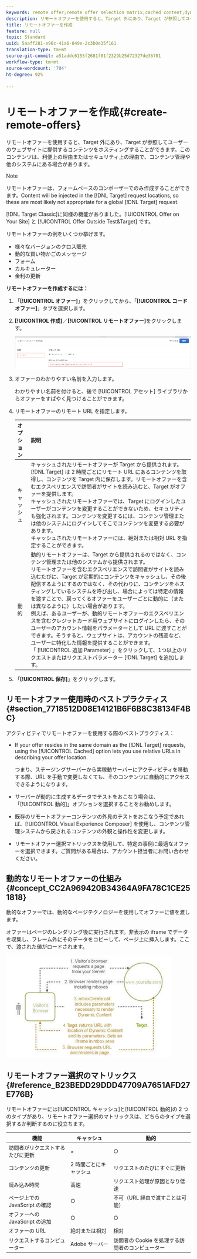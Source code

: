 ```yaml
---
keywords: remote offer;remote offer selection matrix;cached content;dynamic content
description: リモートオファーを使用すると、Target 外にあり、Target が参照してユーザーのウェブサイトに提供するコンテンツをホスティングすることができます。このコンテンツは、利便上の理由またはセキュリティ上の理由で、コンテンツ管理や他のシステムにある場合があります。
title: リモートオファーを作成
feature: null
topic: Standard
uuid: 5aaff281-e96c-41a6-849e-2c3b0e35f161
translation-type: tm+mt
source-git-commit: a51addc6155f2681f01f2329b25d72327de36701
workflow-type: tm+mt
source-wordcount: '704'
ht-degree: 92%

---
```



# リモートオファーを作成{#create-remote-offers}

リモートオファーを使用すると、Target 外にあり、Target が参照してユーザーのウェブサイトに提供するコンテンツをホスティングすることができます。このコンテンツは、利便上の理由またはセキュリティ上の理由で、コンテンツ管理や他のシステムにある場合があります。

>[!NOTE]
>
>リモートオファーは、フォームベースのコンポーザーでのみ作成することができます。Content will be injected in the [!DNL Target] request locations, so these are most likely not appropriate for a global [!DNL Target] request.
>
>[!DNL Target Classic]に同様の機能がありました。[!UICONTROL Offer on Your Site] と [!UICONTROL Offer Outside Test&amp;Target] です。

リモートオファーの例をいくつか挙げます。

* 様々なバージョンのクロス販売
* 動的な買い物かごのメッセージ
* フォーム
* カルキュレーター
* 金利の更新

**リモートオファーを作成するには：**

1. 「**[!UICONTROL オファー]**」をクリックしてから、「**[!UICONTROL コードオファー]**」タブを選択します。
1. **[!UICONTROL 作成]**／**[!UICONTROL リモートオファー]**&#x200B;をクリックします。

   ![](assets/remote_offer_ui.png)

1. オファーのわかりやすい名前を入力します。

   わかりやすい名前を付けると、後で [!UICONTROL アセット] ライブラリからオファーをすばやく見つけることができます。

1. リモートオファーのリモート URL を指定します。 

   | オプション | 説明 |
   |--- |--- |
   | キャッシュ | キャッシュされたリモートオファーが Target から提供されます。<br>[!DNL Target] は 2 時間ごとにリモート URL にあるコンテンツを取得し、コンテンツを Target 内に保存します。リモートオファーを含むエクスペリエンスで訪問者がサイトを読み込むと、Target がオファーを提供します。<br>キャッシュされたリモートオファーでは、Target にログインしたユーザーがコンテンツを変更することができないため、セキュリティも強化されます。コンテンツを変更するには、コンテンツ管理または他のシステムにログインしてそこでコンテンツを変更する必要があります。<br>キャッシュされたリモートオファーには、絶対または相対 URL を指定することができます。 |
   | 動的 | 動的リモートオファーは、Target から提供されるのではなく、コンテンツ管理または他のシステムから提供されます。<br>リモートオファーを含むエクスペリエンスで訪問者がサイトを読み込むたびに、Target が定期的にコンテンツをキャッシュし、その後配信するようにするのではなく、その代わりに、コンテンツをホスティングしているシステムを呼び出し、場合によっては特定の情報を渡すことで、戻ってくるオファーをユーザーごとに動的に（または異なるように）したい場合があります。<br>例えば、あるユーザーが、動的リモートオファーのエクスペリエンスを含むクレジットカード用ウェブサイトにログインしたら、そのユーザーのアカウント情報をパラメーターとして URL に渡すことができます。そうすると、ウェブサイトは、アカウントの残高など、ユーザーに特化した情報を提供することができます。<br>「 [!UICONTROL 追加 Parameter] 」をクリックして、1つ以上のリクエストまたはリクエストパラメーター [!DNL Target] を追加します。 |

1. 「**[!UICONTROL 保存]**」をクリックします。

## リモートオファー使用時のベストプラクティス {#section_7718512D08E14121B6F6B8C38134F4BC}

アクティビティでリモートオファーを使用する際のベストプラクティス：

* If your offer resides in the same domain as the [!DNL Target] requests, using the [!UICONTROL Cached] option lets you use relative URLs in describing your offer location.

   つまり、ステージングサーバーから実稼動サーバーにアクティビティを移動する際、URL を手動で変更しなくても、そのコンテンツに自動的にアクセスできるようになります。

* サーバーが動的に生成するデータでテストをおこなう場合は、「[!UICONTROL 動的]」オプションを選択することをお勧めします。
* 既存のリモートオファーコンテンツの外見のテストをおこなう予定であれば、[!UICONTROL Visual Experience Composer] を使用し、コンテンツ管理システムから戻されるコンテンツの外観と操作性を変更します。
* リモートオファー選択マトリックスを使用して、特定の事例に最適なオファーを選択できます。ご質問がある場合は、アカウント担当者にお問い合わせください。

## 動的なリモートオファーの仕組み {#concept_CC2A969420B34364A9FA78C1CE251818}

動的なオファーでは、動的なページテクノロジーを使用してオファーに値を渡します。

オファーはページのレンダリング後に実行されます。非表示の iframe でデータを収集し、フレーム外にそのデータをコピーして、ページ上に挿入します。ここで、渡された値がロードされます。

![](assets/remote_offer_howitworks_2.jpeg)

## リモートオファー選択のマトリックス {#reference_B23BEDD29DDD47709A7651AFD27E776B}

リモートオファーには[!UICONTROL キャッシュ]と[!UICONTROL 動的]の 2 つのタイプがあり、リモートオファー選択のマトリックスは、どちらのタイプを選択するか判断するのに役立ちます。

| 機能 | キャッシュ | 動的 |
|--- |--- |--- |
| 訪問者がリクエストするたびに更新 | × | ○ |
| コンテンツの更新 | 2 時間ごとにキャッシュ | リクエストのたびにすぐに更新 |
| 読み込み時間 | 高速 | リクエスト処理が原因となり低速 |
| ページ上での JavaScript の確認 | ○ | 不可（URL 経由で渡すことは可能） |
| オファーへの JavaScript の追加 | ○ | ○ |
| オファーの URL | 絶対または相対 | 相対 |
| リクエストするコンピューター | Adobe サーバー | 訪問者の Cookie を処理する訪問者のコンピューター |
